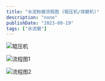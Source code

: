 ```yaml
---
title: "水泥粉磨流程图 (辊压机/球磨机)"
description: "none"
publishDate: "2023-09-19"
tags: ["水泥磨"]
---
```


<!-- more --> 
![辊压机](https://i.730307.xyz/202407201838188.avif)

![流程图1](https://i.730307.xyz/202407201839828.avif)

![流程图2](https://i.730307.xyz/202407201840732.avif)